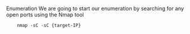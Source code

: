 Enumeration
We are going to start our enumeration by searching for any open ports using the Nmap tool

        nmap -sC -sC {target-IP}

